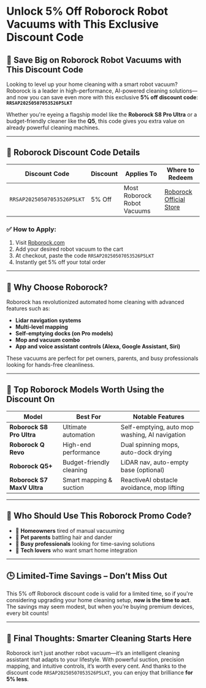 # Unlock 5% Off Roborock Robot Vacuums with This Exclusive Discount Code

## 🤖 Save Big on Roborock Robot Vacuums with This Discount Code

Looking to level up your home cleaning with a smart robot vacuum? Roborock is a leader in high-performance, AI-powered cleaning solutions—and now you can save even more with this exclusive **5% off discount code**:  
**`RRSAP20250507053526P5LKT`**

Whether you're eyeing a flagship model like the **Roborock S8 Pro Ultra** or a budget-friendly cleaner like the **Q5**, this code gives you extra value on already powerful cleaning machines.

---

## 🔑 Roborock Discount Code Details

| **Discount Code**          | **Discount** | **Applies To**              | **Where to Redeem**                            |
|----------------------------|--------------|-----------------------------|------------------------------------------------|
| `RRSAP20250507053526P5LKT` | 5% Off       | Most Roborock Robot Vacuums | [Roborock Official Store](https://us.roborock.com/discount/RRSAP20250507053526P5LKT?redirect=%2Fpages%2Froborock-store%3Fuuid%3DdS928afyOrALIAL%252BMU8Z6XXfz2CgbcFSH%252BuHA%252F3sTNU%253D) |

### ✅ How to Apply:
1. Visit [Roborock.com](https://us.roborock.com/discount/RRSAP20250507053526P5LKT?redirect=%2Fpages%2Froborock-store%3Fuuid%3DdS928afyOrALIAL%252BMU8Z6XXfz2CgbcFSH%252BuHA%252F3sTNU%253D)
2. Add your desired robot vacuum to the cart
3. At checkout, paste the code `RRSAP20250507053526P5LKT`
4. Instantly get 5% off your total order

---

## 🧼 Why Choose Roborock?

Roborock has revolutionized automated home cleaning with advanced features such as:

- **Lidar navigation systems**
- **Multi-level mapping**
- **Self-emptying docks (on Pro models)**
- **Mop and vacuum combo**
- **App and voice assistant controls (Alexa, Google Assistant, Siri)**

These vacuums are perfect for pet owners, parents, and busy professionals looking for hands-free cleanliness.

---

## 🚀 Top Roborock Models Worth Using the Discount On

| **Model**               | **Best For**               | **Notable Features**                             |
|-------------------------|----------------------------|--------------------------------------------------|
| **Roborock S8 Pro Ultra** | Ultimate automation       | Self-emptying, auto mop washing, AI navigation   |
| **Roborock Q Revo**     | High-end performance        | Dual spinning mops, auto-dock drying             |
| **Roborock Q5+**        | Budget-friendly cleaning    | LiDAR nav, auto-empty base (optional)            |
| **Roborock S7 MaxV Ultra** | Smart mapping & suction | ReactiveAI obstacle avoidance, mop lifting       |

---

## 🎯 Who Should Use This Roborock Promo Code?

- 🏡 **Homeowners** tired of manual vacuuming  
- 🐶 **Pet parents** battling hair and dander  
- 🧽 **Busy professionals** looking for time-saving solutions  
- 🌟 **Tech lovers** who want smart home integration  

---

## 🕒 Limited-Time Savings – Don’t Miss Out

This 5% off Roborock discount code is valid for a limited time, so if you're considering upgrading your home cleaning setup, **now is the time to act**. The savings may seem modest, but when you’re buying premium devices, every bit counts!

---

## 🧠 Final Thoughts: Smarter Cleaning Starts Here

Roborock isn’t just another robot vacuum—it’s an intelligent cleaning assistant that adapts to your lifestyle. With powerful suction, precision mapping, and intuitive controls, it’s worth every cent. And thanks to the discount code `RRSAP20250507053526P5LKT`, you can enjoy that brilliance **for 5% less**.
